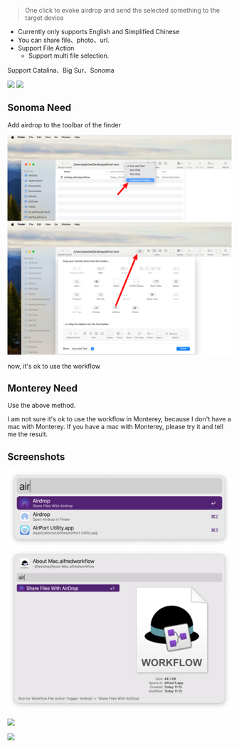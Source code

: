 > One click to evoke airdrop and send the selected something to the target device

- Currently only supports English and Simplified Chinese
- You can share file、photo、url.
- Support File Action
  - Support multi file selection.


Support Catalina、Big Sur、Sonoma



[![](https://img.shields.io/badge/version-v1.9-green?style=for-the-badge)]()
[![](https://img.shields.io/badge/download-click-blue?style=for-the-badge)](https://github.com/alanhe421/alfred-workflows/raw/master/airdrop/Airdrop.alfredworkflow)




<!-- more -->

## Sonoma Need

Add airdrop to the toolbar of the finder

![screenshot3.png](screenshots/screenshot3.png)
![screenshot4.png](screenshots/screenshot4.png)

now, it's ok to use the workflow

## Monterey Need

Use the above method.

I am not sure it's ok to use the workflow in Monterey, because I don't have a mac with Monterey. If you have a mac with Monterey, please try it and tell me the result.


## Screenshots

![](screenshots/screenshot1.png)
![](screenshots/screenshot2.png)

![](screenshots/screenshot.gif)

![](screenshots/screenshot2.gif)


